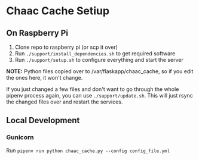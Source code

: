 # Chaac Cache Setiup

## On Raspberry Pi

1. Clone repo to raspberry pi (or scp it over)
2. Run `./support/install_dependencies.sh` to get required software
3. Run `./support/setup.sh` to configure everything and start the server

**NOTE:** Python files copied over to /var/flaskapp/chaac_cache, so if you edit the ones here, it won't change.

If you just changed a few files and don't want to go through the whole pipenv process again, you can use `./support/update.sh`. This will just rsync the changed files over and restart the services.

## Local Development

### Gunicorn
Run `pipenv run python chaac_cache.py --config config_file.yml`

